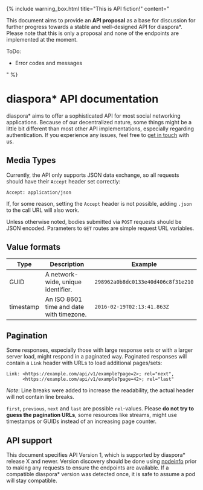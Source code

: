---
---

{% include warning_box.html
   title="This is API fiction!"
   content="<p>This document aims to provide an <strong>API proposal</strong> as a base for discussion for further progress towards a stable and well-designed API for diaspora*. Please note that this is only a proposal and none of the endpoints are implemented at the moment.</p>

<p>ToDo:</p>

<ul>
  <li>Error codes and messages</li>
</ul>"
%}

# diaspora\* API documentation

diaspora\* aims to offer a sophisticated API for most social networking applications. Because of our decentralized nature, some things might be a little bit different than most other API implementations, especially regarding authentication. If you experience any issues, feel free to [get in touch][communication] with us.

## Media Types

Currently, the API only supports JSON data exchange, so all requests should have their `Accept` header set correctly:

~~~
Accept: application/json
~~~

If, for some reason, setting the `Accept` header is not possible, adding `.json` to the call URL will also work.

Unless otherwise noted, bodies submitted via `POST` requests should be JSON encoded. Parameters to `GET` routes are simple request URL variables.

## Value formats

| Type      | Description                              | Example                            |
| --------- | ---------------------------------------- | ---------------------------------- |
| GUID      | A network-wide, unique identifier.       | `298962a0b8dc0133e40d406c8f31e210` |
| timestamp | An ISO 8601 time and date with timezone. | `2016-02-19T02:13:41.863Z`         |

## Pagination

Some responses, especially those with large response sets or with a larger server load, might respond in a paginated way. Paginated responses will contain a `Link` header with URLs to load additional pages/sets:

~~~
Link: <https://example.com/api/v1/example?page=2>; rel="next",
      <https://example.com/api/v1/example?page=42>; rel="last"
~~~

*Note*: Line breaks were added to increase the readability, the actual header will not contain line breaks.

`first`, `previous`, `next` and `last` are possible `rel`-values. Please **do not try to guess the pagination URLs**, some resources like streams, might use timestamps or GUIDs instead of an increasing page counter.

## API support

This document specifies API Version 1, which is supported by diaspora\* release X and newer. Version discovery should be done using [nodeinfo][nodeinfo] prior to making any requests to ensure the endpoints are available. If a compatible diaspora\* version was detected once, it is safe to assume a pod will stay compatible.

[communication]: https://wiki.diasporafoundation.org/How_we_communicate
[nodeinfo]: http://nodeinfo.diaspora.software/
